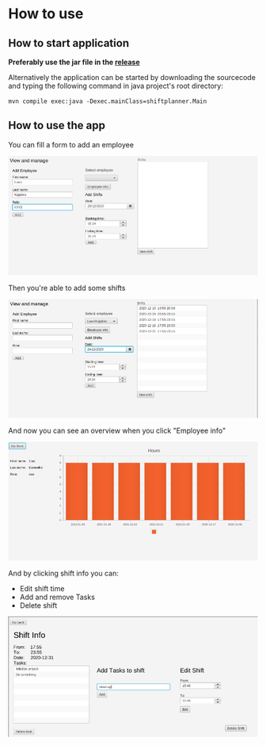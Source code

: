 # How to use



## How to start application

__Preferably use the jar file in the [release](https://github.com/LauriKajakko/ot-harjoitustyo/releases/tag/v1.1)__

Alternatively the application can be started by downloading the sourcecode and typing the following command in java project's root directory:

```
mvn compile exec:java -Dexec.mainClass=shiftplanner.Main
```

## How to use the app

You can fill a form to add an employee

<img src=https://github.com/LauriKajakko/ot-harjoitustyo/blob/main/documentation/images/Screenshot%20from%202020-12-20%2015-45-03.png/>

Then you're able to add some shifts 

<img src=https://github.com/LauriKajakko/ot-harjoitustyo/blob/main/documentation/images/Screenshot%20from%202020-12-20%2015-45-36.png />

And now you can see an overview when you click "Employee info"

<img src=https://github.com/LauriKajakko/ot-harjoitustyo/blob/main/documentation/images/employeeinfo.png />

And by clicking shift info you can:
  * Edit shift time
  * Add and remove Tasks
  * Delete shift
  
<img src=https://github.com/LauriKajakko/ot-harjoitustyo/blob/main/documentation/images/Screenshot%20from%202020-12-20%2015-47-12.png />

